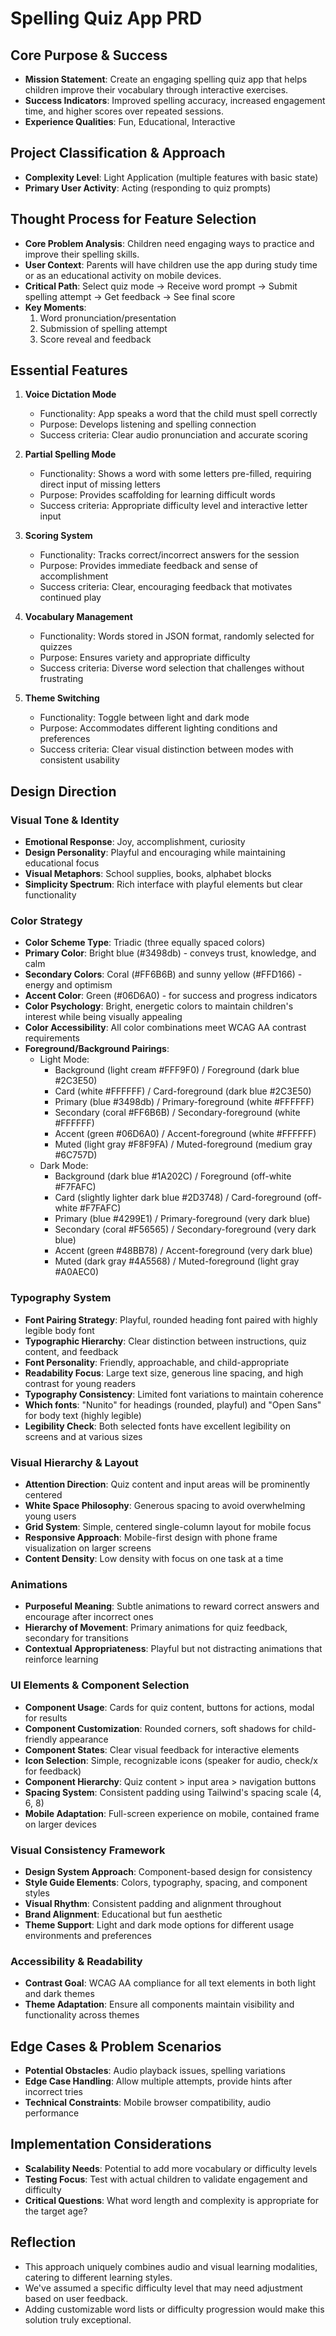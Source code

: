 # Spelling Quiz App PRD

## Core Purpose & Success
- **Mission Statement**: Create an engaging spelling quiz app that helps children improve their vocabulary through interactive exercises.
- **Success Indicators**: Improved spelling accuracy, increased engagement time, and higher scores over repeated sessions.
- **Experience Qualities**: Fun, Educational, Interactive

## Project Classification & Approach
- **Complexity Level**: Light Application (multiple features with basic state)
- **Primary User Activity**: Acting (responding to quiz prompts)

## Thought Process for Feature Selection
- **Core Problem Analysis**: Children need engaging ways to practice and improve their spelling skills.
- **User Context**: Parents will have children use the app during study time or as an educational activity on mobile devices.
- **Critical Path**: Select quiz mode → Receive word prompt → Submit spelling attempt → Get feedback → See final score
- **Key Moments**: 
  1. Word pronunciation/presentation
  2. Submission of spelling attempt
  3. Score reveal and feedback

## Essential Features
1. **Voice Dictation Mode**
   - Functionality: App speaks a word that the child must spell correctly
   - Purpose: Develops listening and spelling connection
   - Success criteria: Clear audio pronunciation and accurate scoring

2. **Partial Spelling Mode**
   - Functionality: Shows a word with some letters pre-filled, requiring direct input of missing letters
   - Purpose: Provides scaffolding for learning difficult words
   - Success criteria: Appropriate difficulty level and interactive letter input

3. **Scoring System**
   - Functionality: Tracks correct/incorrect answers for the session
   - Purpose: Provides immediate feedback and sense of accomplishment
   - Success criteria: Clear, encouraging feedback that motivates continued play

4. **Vocabulary Management**
   - Functionality: Words stored in JSON format, randomly selected for quizzes
   - Purpose: Ensures variety and appropriate difficulty
   - Success criteria: Diverse word selection that challenges without frustrating

5. **Theme Switching**
   - Functionality: Toggle between light and dark mode
   - Purpose: Accommodates different lighting conditions and preferences
   - Success criteria: Clear visual distinction between modes with consistent usability

## Design Direction

### Visual Tone & Identity
- **Emotional Response**: Joy, accomplishment, curiosity
- **Design Personality**: Playful and encouraging while maintaining educational focus
- **Visual Metaphors**: School supplies, books, alphabet blocks
- **Simplicity Spectrum**: Rich interface with playful elements but clear functionality

### Color Strategy
- **Color Scheme Type**: Triadic (three equally spaced colors)
- **Primary Color**: Bright blue (#3498db) - conveys trust, knowledge, and calm
- **Secondary Colors**: Coral (#FF6B6B) and sunny yellow (#FFD166) - energy and optimism
- **Accent Color**: Green (#06D6A0) - for success and progress indicators
- **Color Psychology**: Bright, energetic colors to maintain children's interest while being visually appealing
- **Color Accessibility**: All color combinations meet WCAG AA contrast requirements
- **Foreground/Background Pairings**:
  - Light Mode:
    - Background (light cream #FFF9F0) / Foreground (dark blue #2C3E50)
    - Card (white #FFFFFF) / Card-foreground (dark blue #2C3E50)
    - Primary (blue #3498db) / Primary-foreground (white #FFFFFF)
    - Secondary (coral #FF6B6B) / Secondary-foreground (white #FFFFFF)
    - Accent (green #06D6A0) / Accent-foreground (white #FFFFFF)
    - Muted (light gray #F8F9FA) / Muted-foreground (medium gray #6C757D)
  - Dark Mode:
    - Background (dark blue #1A202C) / Foreground (off-white #F7FAFC)
    - Card (slightly lighter dark blue #2D3748) / Card-foreground (off-white #F7FAFC)
    - Primary (blue #4299E1) / Primary-foreground (very dark blue)
    - Secondary (coral #F56565) / Secondary-foreground (very dark blue)
    - Accent (green #48BB78) / Accent-foreground (very dark blue)
    - Muted (dark gray #4A5568) / Muted-foreground (light gray #A0AEC0)

### Typography System
- **Font Pairing Strategy**: Playful, rounded heading font paired with highly legible body font
- **Typographic Hierarchy**: Clear distinction between instructions, quiz content, and feedback
- **Font Personality**: Friendly, approachable, and child-appropriate
- **Readability Focus**: Large text size, generous line spacing, and high contrast for young readers
- **Typography Consistency**: Limited font variations to maintain coherence
- **Which fonts**: "Nunito" for headings (rounded, playful) and "Open Sans" for body text (highly legible)
- **Legibility Check**: Both selected fonts have excellent legibility on screens and at various sizes

### Visual Hierarchy & Layout
- **Attention Direction**: Quiz content and input areas will be prominently centered
- **White Space Philosophy**: Generous spacing to avoid overwhelming young users
- **Grid System**: Simple, centered single-column layout for mobile focus
- **Responsive Approach**: Mobile-first design with phone frame visualization on larger screens
- **Content Density**: Low density with focus on one task at a time

### Animations
- **Purposeful Meaning**: Subtle animations to reward correct answers and encourage after incorrect ones
- **Hierarchy of Movement**: Primary animations for quiz feedback, secondary for transitions
- **Contextual Appropriateness**: Playful but not distracting animations that reinforce learning

### UI Elements & Component Selection
- **Component Usage**: Cards for quiz content, buttons for actions, modal for results
- **Component Customization**: Rounded corners, soft shadows for child-friendly appearance
- **Component States**: Clear visual feedback for interactive elements
- **Icon Selection**: Simple, recognizable icons (speaker for audio, check/x for feedback)
- **Component Hierarchy**: Quiz content > input area > navigation buttons
- **Spacing System**: Consistent padding using Tailwind's spacing scale (4, 6, 8)
- **Mobile Adaptation**: Full-screen experience on mobile, contained frame on larger devices

### Visual Consistency Framework
- **Design System Approach**: Component-based design for consistency
- **Style Guide Elements**: Colors, typography, spacing, and component styles
- **Visual Rhythm**: Consistent padding and alignment throughout
- **Brand Alignment**: Educational but fun aesthetic
- **Theme Support**: Light and dark mode options for different usage environments and preferences

### Accessibility & Readability
- **Contrast Goal**: WCAG AA compliance for all text elements in both light and dark themes
- **Theme Adaptation**: Ensure all components maintain visibility and functionality across themes

## Edge Cases & Problem Scenarios
- **Potential Obstacles**: Audio playback issues, spelling variations
- **Edge Case Handling**: Allow multiple attempts, provide hints after incorrect tries
- **Technical Constraints**: Mobile browser compatibility, audio performance

## Implementation Considerations
- **Scalability Needs**: Potential to add more vocabulary or difficulty levels
- **Testing Focus**: Test with actual children to validate engagement and difficulty
- **Critical Questions**: What word length and complexity is appropriate for the target age?

## Reflection
- This approach uniquely combines audio and visual learning modalities, catering to different learning styles.
- We've assumed a specific difficulty level that may need adjustment based on user feedback.
- Adding customizable word lists or difficulty progression would make this solution truly exceptional.